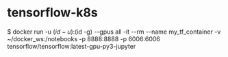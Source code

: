 # tensorflow-k8s

$ docker run -u $(id -u):$(id -g) --gpus all -it --rm --name my_tf_container -v ~/docker_ws:/notebooks -p 8888:8888 -p 6006:6006 tensorflow/tensorflow:latest-gpu-py3-jupyter
